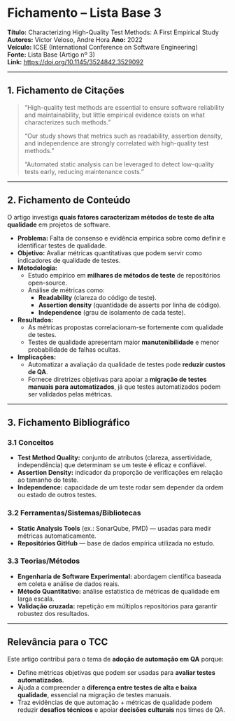# Fichamento – Lista Base 3
**Título:** Characterizing High-Quality Test Methods: A First Empirical Study  
**Autores:** Victor Veloso, Andre Hora 
**Ano:** 2022  
**Veículo:** ICSE (International Conference on Software Engineering)  
**Fonte:** Lista Base (Artigo nº 3)  
**Link:** https://doi.org/10.1145/3524842.3529092  

---

## 1. Fichamento de Citações
> “High-quality test methods are essential to ensure software reliability and maintainability, but little empirical evidence exists on what characterizes such methods.”  
>  
> “Our study shows that metrics such as readability, assertion density, and independence are strongly correlated with high-quality test methods.”  
>  
> “Automated static analysis can be leveraged to detect low-quality tests early, reducing maintenance costs.”

---

## 2. Fichamento de Conteúdo
O artigo investiga **quais fatores caracterizam métodos de teste de alta qualidade** em projetos de software.  
- **Problema:** Falta de consenso e evidência empírica sobre como definir e identificar testes de qualidade.  
- **Objetivo:** Avaliar métricas quantitativas que podem servir como indicadores de qualidade de testes.  
- **Metodologia:**  
  - Estudo empírico em **milhares de métodos de teste** de repositórios open-source.  
  - Análise de métricas como:  
    - **Readability** (clareza do código de teste).  
    - **Assertion density** (quantidade de asserts por linha de código).  
    - **Independence** (grau de isolamento de cada teste).  
- **Resultados:**  
  - As métricas propostas correlacionam-se fortemente com qualidade de testes.  
  - Testes de qualidade apresentam maior **manutenibilidade** e menor probabilidade de falhas ocultas.  
- **Implicações:**  
  - Automatizar a avaliação da qualidade de testes pode **reduzir custos de QA**.  
  - Fornece diretrizes objetivas para apoiar a **migração de testes manuais para automatizados**, já que testes automatizados podem ser validados pelas métricas.  

---

## 3. Fichamento Bibliográfico

### 3.1 Conceitos
- **Test Method Quality:** conjunto de atributos (clareza, assertividade, independência) que determinam se um teste é eficaz e confiável.  
- **Assertion Density:** indicador da proporção de verificações em relação ao tamanho do teste.  
- **Independence:** capacidade de um teste rodar sem depender da ordem ou estado de outros testes.  

### 3.2 Ferramentas/Sistemas/Bibliotecas
- **Static Analysis Tools** (ex.: SonarQube, PMD) — usadas para medir métricas automaticamente.  
- **Repositórios GitHub** — base de dados empírica utilizada no estudo.  

### 3.3 Teorias/Métodos
- **Engenharia de Software Experimental:** abordagem científica baseada em coleta e análise de dados reais.  
- **Método Quantitativo:** análise estatística de métricas de qualidade em larga escala.  
- **Validação cruzada:** repetição em múltiplos repositórios para garantir robustez dos resultados.  

---

## Relevância para o TCC
Este artigo contribui para o tema de **adoção de automação em QA** porque:  
- Define métricas objetivas que podem ser usadas para **avaliar testes automatizados**.  
- Ajuda a compreender a **diferença entre testes de alta e baixa qualidade**, essencial na migração de testes manuais.  
- Traz evidências de que automação + métricas de qualidade podem reduzir **desafios técnicos** e apoiar **decisões culturais** nos times de QA.
